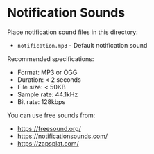 # Notification Sounds

Place notification sound files in this directory:

- `notification.mp3` - Default notification sound

Recommended specifications:

- Format: MP3 or OGG
- Duration: < 2 seconds
- File size: < 50KB
- Sample rate: 44.1kHz
- Bit rate: 128kbps

You can use free sounds from:

- https://freesound.org/
- https://notificationsounds.com/
- https://zapsplat.com/
